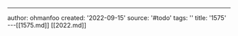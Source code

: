 ---
author: ohmanfoo
created: '2022-09-15'
source: '#todo'
tags: ''
title: '1575'
---[[1575.md]]
[[2022.md]]
